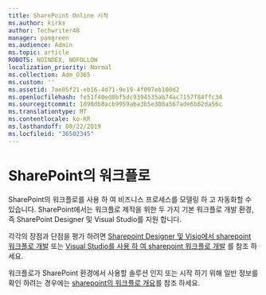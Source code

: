 ```yaml
---
title: SharePoint Online 시작
ms.author: kirks
author: Techwriter40
manager: pamgreen
ms.audience: Admin
ms.topic: article
ROBOTS: NOINDEX, NOFOLLOW
localization_priority: Normal
ms.collection: Adm_O365
ms.custom: ''
ms.assetid: 7ae05f21-eb16-4d71-9e19-4f097eb100d2
ms.openlocfilehash: fe51f40ed8bf5dc9394535ab74ac7157f84ffc34
ms.sourcegitcommit: 1d98db8acb9959aba3b5e308a567ade6b62da56c
ms.translationtype: MT
ms.contentlocale: ko-KR
ms.lasthandoff: 08/22/2019
ms.locfileid: "36502345"
---
```

# <a name="workflows-in-sharepoint"></a>SharePoint의 워크플로

SharePoint의 워크플로를 사용 하 여 비즈니스 프로세스를 모델링 하 고 자동화할 수 있습니다. SharePoint에서는 워크플로 제작을 위한 두 가지 기본 워크플로 개발 환경, 즉 SharePoint Designer 및 Visual Studio를 지원 합니다. 

각각의 장점과 단점을 평가 하려면 [Sharepoint Designer 및 Visio에서 sharepoint 워크플로 개발](https://docs.microsoft.com/sharepoint/dev/general-development/develop-sharepoint-workflows-using-visual-studio) 또는 [Visual Studio를 사용 하 여 sharepoint 워크플로 개발](https://docs.microsoft.com/sharepoint/dev/general-development/develop-sharepoint-workflows-using-visual-studio) 를 참조 하세요. 

워크플로가 SharePoint 환경에서 사용할 솔루션 인지 또는 시작 하기 위해 일반 정보를 확인 하려는 경우에는 [sharepoint의 워크플로 개요](https://docs.microsoft.com/sharepoint/dev/general-development/get-started-with-workflows-in-sharepoint#overview-of-workflows-in-sharepoint)를 참조 하세요.